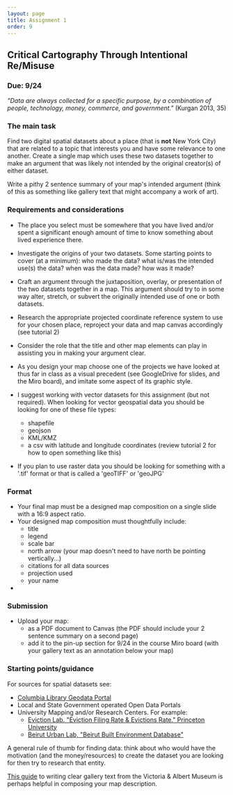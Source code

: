 ```yaml
---
layout: page
title: Assignment 1
order: 9
---
```


## Critical Cartography Through Intentional Re/Misuse

### Due: 9/24


*"Data are always collected for a specific purpose, by a combination of people, technology, money, commerce, and government."* (Kurgan 2013, 35)

### The main task

Find two digital spatial datasets about a place (that is **not** New York City) that are related to a topic that interests you and have some relevance to one another. Create a single map which uses these two datasets together to make an argument that was likely not intended by the original creator(s) of either dataset.

Write a pithy 2 sentence summary of your map's intended argument (think of this as something like gallery text that might accompany a work of art).  


### Requirements and considerations

- The place you select must be somewhere that you have lived and/or spent a significant enough amount of time to know something about lived experience there.

- Investigate the origins of your two datasets. Some starting points to cover (at a minimum): who made the data? what is/was the intended use(s) the data? when was the data made? how was it made?  

- Craft an argument through the juxtaposition, overlay, or presentation of the two datasets together in a map. This argument should try to in some way alter, stretch, or subvert the originally intended use of one or both datasets.

- Research the appropriate projected coordinate reference system to use for your chosen place, reproject your data and map canvas accordingly (see tutorial 2)

- Consider the role that the title and other map elements can play in assisting you in making your argument clear.  

- As you design your map choose one of the projects we have looked at thus far in class as a visual precedent (see GoogleDrive for slides, and the Miro board), and imitate some aspect of its graphic style.  

- I suggest working with vector datasets for this assignment (but not required). When looking for vector geospatial data you should be looking for one of these file types:
  - shapefile
  - geojson
  - KML/KMZ
  - a csv with latitude and longitude coordinates (review tutorial 2 for how to open something like this)
- If you plan to use raster data you should be looking for something with a '.tif' format or that is called a 'geoTIFF' or 'geoJPG'


### Format

- Your final map must be a designed map composition on a single slide with a 16:9 aspect ratio. 
- Your designed map composition must thoughtfully include:
  - title
  - legend
  - scale bar
  - north arrow (your map doesn't need to have north be pointing vertically...)
  - citations for all data sources 
  - projection used
  - your name
- 
### Submission

- Upload your map:
  - as a PDF document to Canvas (the PDF should include your 2 sentence summary on a second page)
  - add it to the pin-up section for 9/24 in the course Miro board (with your gallery text as an annotation below your map)

### Starting points/guidance

For sources for spatial datasets see:
- [Columbia Library Geodata Portal](https://geodata.library.columbia.edu)
- Local and State Government operated Open Data Portals
- University Mapping and/or Research Centers. For example:
  - [Eviction Lab. "Eviction Filing Rate & Evictions Rate." Princeton University](https://evictionlab.org/map/)
  - [Beirut Urban Lab, "Beirut Built Environment Database"](https://www.beiruturbanlab.com/en/Details/561) 

A general rule of thumb for finding data: think about who would have the motivation (and the money/resources) to create the dataset you are looking for then try to research that entity.  

[This guide](https://www.vam.ac.uk/__data/assets/pdf_file/0009/238077/Gallery-Text-at-the-V-and-A-Ten-Point-Guide-Aug-2013.pdf) to writing clear gallery text from the Victoria & Albert Museum is perhaps helpful in composing your map description.  

<!-- 
  rubric
  data - has two datasets [2]
  inclusion of all map elements [5]
  - title
  - legend
  - scale bar
  - north arrow (your map doesn't need to have north be pointing vertically...)
  - citations for all data sources 
  - projection used
  - your name

clarity of creative mis-use & argument [2]
intentional graphic approach [1]  

-->